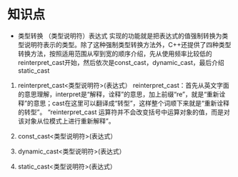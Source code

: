 # 知识点

- 类型转换
（类型说明符）表达式
    实现的功能就是把表达式的值强制转换为类型说明符表示的类型。除了这种强制类型转换方法外，C++还提供了四种类型转换方法，按照适用范围从窄到宽的顺序介绍，先从使用频率比较低的reinterpret_cast开始，然后依次是const_cast，dynamic_cast，最后介绍static_cast

1. reinterpret_cast<类型说明符>(表达式）
    reinterpret_cast：首先从英文字面的意思理解，interpret是“解释，诠释”的意思，加上前缀“re”，就是“重新诠释”的意思；cast在这里可以翻译成“转型”，这样整个词顺下来就是“重新诠释的转型”。
    “reinterpret_cast 运算符并不会改变括号中运算对象的值，而是对该对象从位模式上进行重新解释”。

2. const_cast<类型说明符>(表达式）


3. dynamic_cast<类型说明符>(表达式）


4. static_cast<类型说明符>(表达式）